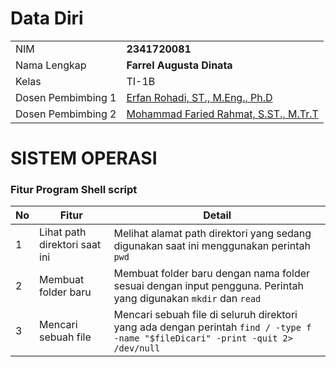 # Data Diri

| | |
| -- | -- |
| NIM | **2341720081** |
| Nama Lengkap | **Farrel Augusta Dinata** |
| Kelas | TI-1B |
| Dosen Pembimbing 1 | [Erfan Rohadi, ST., M.Eng., Ph.D](https://scholar.google.co.id/citations?user=i9ivLAkAAAAJ&hl=id) |
| Dosen Pembimbing 2 | [Mohammad Faried Rahmat, S.ST., M.Tr.T](https://www.linkedin.com/in/fariedrahmat/) |

# SISTEM OPERASI
### Fitur Program Shell script

|**No**| **Fitur** | **Detail** |
|--|--|--|
| 1 | Lihat path direktori saat ini | Melihat alamat path direktori yang sedang digunakan saat ini menggunakan perintah `pwd` |
| 2 | Membuat folder baru | Membuat folder baru dengan nama folder sesuai dengan input pengguna. Perintah yang digunakan `mkdir` dan `read` |
| 3 | Mencari sebuah file | Mencari sebuah file di seluruh direktori yang ada dengan perintah `find / -type f -name "$fileDicari" -print -quit 2> /dev/null` |